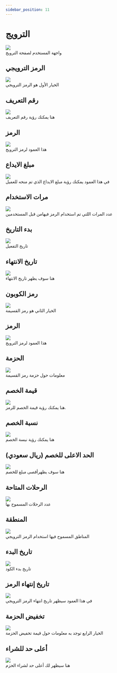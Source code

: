 ```yaml
---
sidebar_position: 11
---
```

# الترويج


<img src="../img/Promotions/promo5.png"/><br/>
واجهة المستخدم لصفحة الترويج

## الرمز الترويجي
<img src="../img/Promotions/promotions1.png"/><br/>
الخيار الأول هو الرمز الترويجي

## رقم التعريف

<img src="../img/Promotions/promotions3.png"/>
<br/>
هنا يمكنك رؤية رقم التعريف

## الرمز
<img src="../img/Promotions/promotions4.png"/>
<br/>
هذا العمود لرمز الترويج

## مبلغ الايداع
<img src="../img/Promotions/promotions5.png"/>
<br/>
في هذا العمود يمكنك رؤية مبلغ الايداع الذي تم منحه للعميل

## مرات الاستخدام
<img src="../img/Promotions/promotions6.png"/>
<br/>
عدد المرات اللتي تم استخدام الرمز فيهامن قبل المستخدمين

## بدء التاريخ
<img src="../img/Promotions/promotions7.png"/>
<br/>
تاريخ التفعيل 

## تاريخ الانتهاء 
<img src="../img/Promotions/promotions8.png"/>
<br/>
هنا سوف يظهر تاريخ الانتهاء
 
## رمز الكوبون

<img src="../img/Promotions/promotions2.png"/>
<br/>
الخيار الثاني هو رمز القسيمة


## الرمز
<img src="../img/Promotions/promotions14.png"/>
<br/>
هذا العمود لرمز الترويج


## الحزمة
<img src="../img/Promotions/promotions10.png"/>
<br/>
معلومات حول حزمة رمز القسيمة



## قيمة الخصم
<img src="../img/Promotions/promotions12.png"/>
<br/>
هنا يمكنك رؤية قيمة  الخصم للرمز.

## نسبة الخصم
<img src="../img/Promotions/promotions15.png"/>
<br/>
هنا يمكنك رؤية نبسة الخصم

## الحد الاعلى للخصم (ريال سعودي)
<img src="../img/Promotions/promotions16.png"/>
<br/>
هنا سوف يظهرأقصى مبلغ للخصم

## الرحلات المتاحة  
<img src="../img/Promotions/promotions17.png"/>
<br/>
عدد الرحلات المسموح بها

## المنطقة
<img src="../img/Promotions/promotions18.png"/>
<br/>
المناطق المسموح فيها استخدام الرمز الترويجي

##  تاريخ البدء
<img src="../img/Promotions/promotions19.png"/>
<br/>
تاريخ بدء الكود

## تاريخ إنتهاء الرمز
<img src="../img/Promotions/promotions20.png"/>
<br/>
في هذا العمود سيظهر تاريخ انتهاء الرمز الترويجي

## تخفيض الحزمة
<img src="../img/Promotions/promotions13.png"/>
<br/>
الخيار الرابع توجد به معلومات حول قيمة تخفيض الحزمة

## أعلى حد للشراء
<img src="../img/Promotions/promotions21.png"/>
<br/>
هنا سيظهر لك أعلى حد لشراء الحزم
